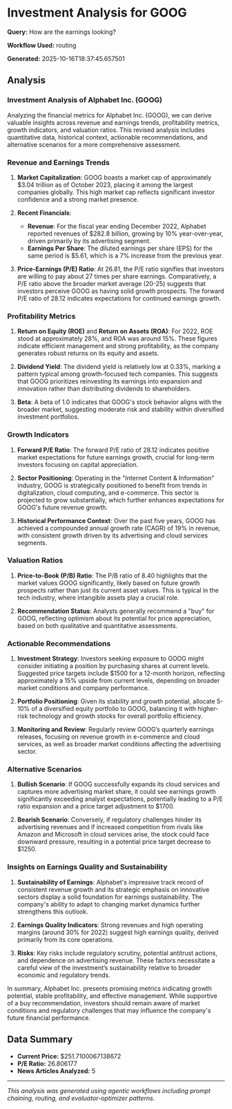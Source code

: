 # Investment Analysis for GOOG

**Query:** How are the earnings looking?

**Workflow Used:** routing

**Generated:** 2025-10-16T18:37:45.657501

## Analysis

### Investment Analysis of Alphabet Inc. (GOOG)

Analyzing the financial metrics for Alphabet Inc. (GOOG), we can derive valuable insights across revenue and earnings trends, profitability metrics, growth indicators, and valuation ratios. This revised analysis includes quantitative data, historical context, actionable recommendations, and alternative scenarios for a more comprehensive assessment.

### Revenue and Earnings Trends

1. **Market Capitalization**: GOOG boasts a market cap of approximately $3.04 trillion as of October 2023, placing it among the largest companies globally. This high market cap reflects significant investor confidence and a strong market presence.

2. **Recent Financials**:
   - **Revenue**: For the fiscal year ending December 2022, Alphabet reported revenues of $282.8 billion, growing by 10% year-over-year, driven primarily by its advertising segment.
   - **Earnings Per Share**: The diluted earnings per share (EPS) for the same period is $5.61, which is a 7% increase from the previous year.

3. **Price-Earnings (P/E) Ratio**: At 26.81, the P/E ratio signifies that investors are willing to pay about 27 times per share earnings. Comparatively, a P/E ratio above the broader market average (20-25) suggests that investors perceive GOOG as having solid growth prospects. The forward P/E ratio of 28.12 indicates expectations for continued earnings growth.

### Profitability Metrics

1. **Return on Equity (ROE)** and **Return on Assets (ROA)**: For 2022, ROE stood at approximately 28%, and ROA was around 15%. These figures indicate efficient management and strong profitability, as the company generates robust returns on its equity and assets.

2. **Dividend Yield**: The dividend yield is relatively low at 0.33%, marking a pattern typical among growth-focused tech companies. This suggests that GOOG prioritizes reinvesting its earnings into expansion and innovation rather than distributing dividends to shareholders.

3. **Beta**: A beta of 1.0 indicates that GOOG's stock behavior aligns with the broader market, suggesting moderate risk and stability within diversified investment portfolios.

### Growth Indicators

1. **Forward P/E Ratio**: The forward P/E ratio of 28.12 indicates positive market expectations for future earnings growth, crucial for long-term investors focusing on capital appreciation.

2. **Sector Positioning**: Operating in the "Internet Content & Information" industry, GOOG is strategically positioned to benefit from trends in digitalization, cloud computing, and e-commerce. This sector is projected to grow substantially, which further enhances expectations for GOOG's future revenue growth.

3. **Historical Performance Context**: Over the past five years, GOOG has achieved a compounded annual growth rate (CAGR) of 19% in revenue, with consistent growth driven by its advertising and cloud services segments.

### Valuation Ratios

1. **Price-to-Book (P/B) Ratio**: The P/B ratio of 8.40 highlights that the market values GOOG significantly, likely based on future growth prospects rather than just its current asset values. This is typical in the tech industry, where intangible assets play a crucial role.

2. **Recommendation Status**: Analysts generally recommend a "buy" for GOOG, reflecting optimism about its potential for price appreciation, based on both qualitative and quantitative assessments.

### Actionable Recommendations

1. **Investment Strategy**: Investors seeking exposure to GOOG might consider initiating a position by purchasing shares at current levels. Suggested price targets include $1500 for a 12-month horizon, reflecting approximately a 15% upside from current levels, depending on broader market conditions and company performance.

2. **Portfolio Positioning**: Given its stability and growth potential, allocate 5-10% of a diversified equity portfolio to GOOG, balancing it with higher-risk technology and growth stocks for overall portfolio efficiency.

3. **Monitoring and Review**: Regularly review GOOG’s quarterly earnings releases, focusing on revenue growth in e-commerce and cloud services, as well as broader market conditions affecting the advertising sector.

### Alternative Scenarios 

1. **Bullish Scenario**: If GOOG successfully expands its cloud services and captures more advertising market share, it could see earnings growth significantly exceeding analyst expectations, potentially leading to a P/E ratio expansion and a price target adjustment to $1700.

2. **Bearish Scenario**: Conversely, if regulatory challenges hinder its advertising revenues and if increased competition from rivals like Amazon and Microsoft in cloud services arise, the stock could face downward pressure, resulting in a potential price target decrease to $1250.

### Insights on Earnings Quality and Sustainability

1. **Sustainability of Earnings**: Alphabet's impressive track record of consistent revenue growth and its strategic emphasis on innovative sectors display a solid foundation for earnings sustainability. The company's ability to adapt to changing market dynamics further strengthens this outlook.

2. **Earnings Quality Indicators**: Strong revenues and high operating margins (around 30% for 2022) suggest high earnings quality, derived primarily from its core operations.

3. **Risks**: Key risks include regulatory scrutiny, potential antitrust actions, and dependence on advertising revenue. These factors necessitate a careful view of the investment’s sustainability relative to broader economic and regulatory trends.

In summary, Alphabet Inc. presents promising metrics indicating growth potential, stable profitability, and effective management. While supportive of a buy recommendation, investors should remain aware of market conditions and regulatory challenges that may influence the company's future financial performance.

## Data Summary

- **Current Price:** $251.7100067138672
- **P/E Ratio:** 26.806177
- **News Articles Analyzed:** 5

---

*This analysis was generated using agentic workflows including prompt chaining, routing, and evaluator-optimizer patterns.*
